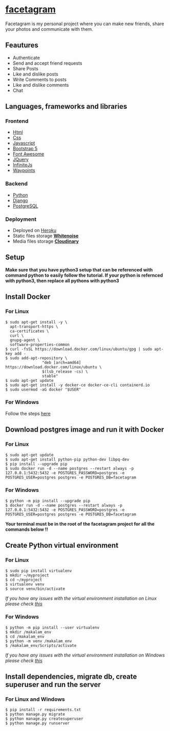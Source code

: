 # [facetagram](myfacetagram.herokuapp.com)
Facetagram is my personal project where you can make new friends, share your photos and communicate with them.  
## Feautures
* Authenticate
* Send and accept friend requests
* Share Posts
* Like and dislike posts
* Write Comments to posts
* Like and dislike comments
* Chat

## Languages, frameworks and libraries
### Frontend
* [Html](https://developer.mozilla.org/en-US/docs/Web/HTML)
* [Css](https://developer.mozilla.org/en-US/docs/Web/CSS)
* [Javascript](https://developer.mozilla.org/en-US/docs/Web/JavaScript)
* [Bootstrap 5](https://getbootstrap.com/docs/5.0/getting-started/introduction/)
* [Font Awesome](https://fontawesome.com/)
* [JQuery](https://jquery.com/)
* [InfiniteJs](https://airbnb.io/infinity/)
* [Waypoints](http://imakewebthings.com/waypoints/)
### Backend
* [Python](https://www.python.org/)
* [Django](https://www.djangoproject.com/)
* [PostgreSQL](https://www.postgresql.org/)
### Deployment
* Deployed on [Heroku](https://www.heroku.com/)
* Static files storage [**Whitenoise**](http://whitenoise.evans.io/)
* Media files storage [**Cloudinary**](https://cloudinary.com/)
## **Setup**

__Make sure that you have python3 setup that can be referenced with command python to easily follow the tutorial. If your python is refernced with python3, then replace all pythons with python3__

## Install Docker
### For Linux
```
$ sudo apt-get install -y \
  apt-transport-https \
  ca-certificates \
  curl \
  gnupg-agent \
  software-properties-common
$ curl -fsSL https://download.docker.com/linux/ubuntu/gpg | sudo apt-key add -
$ sudo add-apt-repository \
                "deb [arch=amd64] https://download.docker.com/linux/ubuntu \
                $(lsb_release -cs) \
                stable"
$ sudo apt-get update
$ sudo apt-get install -y docker-ce docker-ce-cli containerd.io
$ sudo usermod -aG docker "$USER"
```

### For Windows

Follow the steps [here](https://docs.docker.com/docker-for-windows/install/)

## Download postgres image and run it with Docker

### For Linux

```
$ sudo apt-get update
$ sudo apt-get install python-pip python-dev libpq-dev
$ pip install --upgrade pip
$ sudo docker run -d --name postgres --restart always -p 127.0.0.1:5432:5432 -e POSTGRES_PASSWORD=postgres -e POSTGRES_USER=postgres postgres -e POSTGRES_DB=facetagram
```

### For Windows
```
$ python -m pip install --upgrade pip
$ docker run -d --name postgres --restart always -p 127.0.0.1:5432:5432 -e POSTGRES_PASSWORD=postgres -e POSTGRES_USER=postgres postgres -e POSTGRES_DB=facetagram
```

__Your terminal must be in the root of the facetagram project for all the commands below !!__

## Create Python virtual environment
### For Linux
```
$ sudo pip install virtualenv
$ mkdir ~/myproject
$ cd ~/myproject
$ virtualenv venv
$ source venv/bin/activate
```
_If you have any issues with the virtual environment installation on Linux please check [this](https://gist.github.com/Geoyi/d9fab4f609e9f75941946be45000632b)_

### For Windows
```
$ python -m pip install --user virtualenv
$ mkdir /makalam_env
$ cd /makalam_env
$ python -m venv /makalam_env
$ /makalam_env/Scripts/activate
```
_If you have any issues with the virtual environment installation on Windows please check [this](https://packaging.python.org/guides/installing-using-pip-and-virtual-environments/)_

## Install dependencies, migrate db, create superuser and run the server
### For Linux and Windows
```
$ pip install -r requirements.txt
$ python manage.py migrate
$ python manage.py createsuperuser
$ python manage.py runserver
```